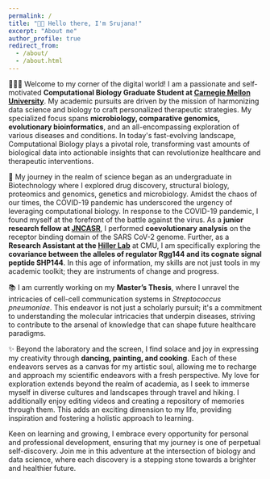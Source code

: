 ```yaml
---
permalink: /
title: "👋🏼 Hello there, I'm Srujana!"
excerpt: "About me"
author_profile: true
redirect_from:
  - /about/
  - /about.html
---
```


👩🏾‍💻 Welcome to my corner of the digital world! I am a passionate and self-motivated **Computational Biology Graduate Student at [Carnegie Mellon University](https://cbd.cmu.edu)**. My academic pursuits are driven by the mission of harmonizing data science and biology to craft personalized therapeutic strategies. My specialized focus spans **microbiology, comparative genomics, evolutionary bioinformatics**, and an all-encompassing exploration of various diseases and conditions. In today's fast-evolving landscape, Computational Biology plays a pivotal role, transforming vast amounts of biological data into actionable insights that can revolutionize healthcare and therapeutic interventions.

🔬 My journey in the realm of science began as an undergraduate in Biotechnology where I explored drug discovery, structural biology, proteomics and genomics, genetics and microbiology. Amidst the chaos of our times, the COVID-19 pandemic has underscored the urgency of leveraging computational biology. In response to the COVID-19 pandemic, I found myself at the forefront of the battle against the virus. As a **junior research fellow at [JNCASR](https://www.jncasr.ac.in/research/research-units/theoretical-sciences-unit)**, I performed **coevolutionary analysis** on the receptor binding domain of the SARS CoV-2 genome. Further, as a **Research Assistant at the [Hiller Lab](https://www.bio.cmu.edu/labs/hiller/)** at CMU, I am specifically exploring the **covariance between the alleles of regulator Rgg144 and its cognate signal peptide SHP144**. In this age of information, my skills are not just tools in my academic toolkit; they are instruments of change and progress.

📚 I am currently working on my **Master’s Thesis**, where I unravel the intricacies of cell-cell communication systems in <em>Streptococcus pneumoniae</em>. This endeavor is not just a scholarly pursuit; it's a commitment to understanding the molecular intricacies that underpin diseases, striving to contribute to the arsenal of knowledge that can shape future healthcare paradigms.

✨ Beyond the laboratory and the screen, I find solace and joy in expressing my creativity through **dancing, painting, and cooking**. Each of these endeavors serves as a canvas for my artistic soul, allowing me to recharge and approach my scientific endeavors with a fresh perspective. My love for exploration extends beyond the realm of academia, as I seek to immerse myself in diverse cultures and landscapes through travel and hiking. I additionally enjoy editing videos and creating a repository of memories through them. This adds an exciting dimension to my life, providing inspiration and fostering a holistic approach to learning.

Keen on learning and growing, I embrace every opportunity for personal and professional development, ensuring that my journey is one of perpetual self-discovery. Join me in this adventure at the intersection of biology and data science, where each discovery is a stepping stone towards a brighter and healthier future.
